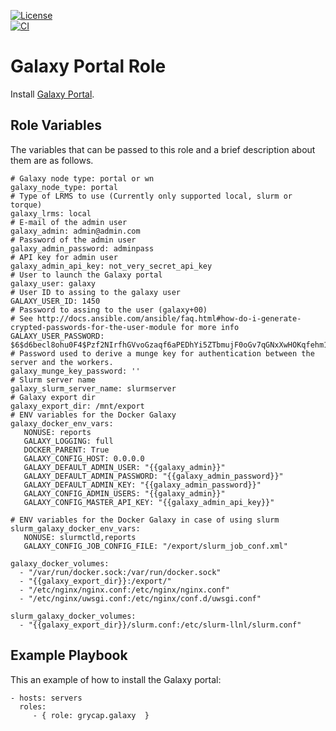 [![License](https://img.shields.io/badge/license-Apache%202-blue.svg)](https://www.apache.org/licenses/LICENSE-2.0)  
[![CI](https://github.com/grycap/ansible-role-galaxy/actions/workflows/main.yaml/badge.svg)](https://github.com/grycap/ansible-role-galaxy/actions/workflows/main.yaml)

Galaxy Portal Role
==================

Install [Galaxy Portal](https://galaxyproject.org/).

Role Variables
--------------

The variables that can be passed to this role and a brief description about them are as follows.

	# Galaxy node type: portal or wn
	galaxy_node_type: portal
	# Type of LRMS to use (Currently only supported local, slurm or torque)
	galaxy_lrms: local
	# E-mail of the admin user
	galaxy_admin: admin@admin.com
	# Password of the admin user
	galaxy_admin_password: adminpass
	# API key for admin user
	galaxy_admin_api_key: not_very_secret_api_key
	# User to launch the Galaxy portal
	galaxy_user: galaxy
	# User ID to assing to the galaxy user
	GALAXY_USER_ID: 1450
	# Password to assing to the user (galaxy+00)
	# See http://docs.ansible.com/ansible/faq.html#how-do-i-generate-crypted-passwords-for-the-user-module for more info
	GALAXY_USER_PASSWORD: $6$d6becl8ohu0F4$Pzf2NIrfhGVvoGzaqf6aPEDhYi5ZTbmujF0oGv7qGNxXwHOKqfehm197YzEGZqJ4lwxDL5jWU6goqeaMHic3s0
	# Password used to derive a munge key for authentication between the server and the workers.
	galaxy_munge_key_password: ''
	# Slurm server name
	galaxy_slurm_server_name: slurmserver
	# Galaxy export dir
	galaxy_export_dir: /mnt/export
	# ENV variables for the Docker Galaxy
	galaxy_docker_env_vars:
	   NONUSE: reports
	   GALAXY_LOGGING: full
	   DOCKER_PARENT: True
	   GALAXY_CONFIG_HOST: 0.0.0.0
	   GALAXY_DEFAULT_ADMIN_USER: "{{galaxy_admin}}"
	   GALAXY_DEFAULT_ADMIN_PASSWORD: "{{galaxy_admin_password}}"
	   GALAXY_DEFAULT_ADMIN_KEY: "{{galaxy_admin_password}}"
	   GALAXY_CONFIG_ADMIN_USERS: "{{galaxy_admin}}"
	   GALAXY_CONFIG_MASTER_API_KEY: "{{galaxy_admin_api_key}}"

	# ENV variables for the Docker Galaxy in case of using slurm
	slurm_galaxy_docker_env_vars:
	   NONUSE: slurmctld,reports
	   GALAXY_CONFIG_JOB_CONFIG_FILE: "/export/slurm_job_conf.xml"

	galaxy_docker_volumes:
	  - "/var/run/docker.sock:/var/run/docker.sock"
	  - "{{galaxy_export_dir}}:/export/"
	  - "/etc/nginx/nginx.conf:/etc/nginx/nginx.conf"
	  - "/etc/nginx/uwsgi.conf:/etc/nginx/conf.d/uwsgi.conf"

	slurm_galaxy_docker_volumes:
	  - "{{galaxy_export_dir}}/slurm.conf:/etc/slurm-llnl/slurm.conf"


Example Playbook
----------------

This an example of how to install the Galaxy portal:

    - hosts: servers
      roles:
         - { role: grycap.galaxy  }
